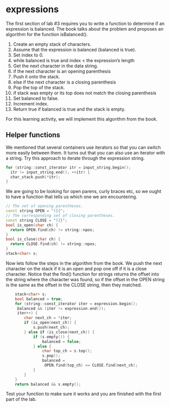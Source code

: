 # expressions
The first section of lab #3 requires you to write a function to determine if an expression is balanced.  The book talks about the problem and proposes an algorithm for the function isBalanced(). 

1. Create an empty stack of characters.
2. Assume that the expression is balanced (balanced is true).
3. Set index to 0.
4. while balanced is true and index < the expression’s length
5. Get the next character in the data string.
6. if the next character is an opening parenthesis 
7. Push it onto the stack.
8. else if the next character is a closing parenthesis 
9. Pop the top of the stack.
10. if stack was empty or its top does not match the closing parenthesis
11. Set balanced to false.
12. Increment index.
13. Return true if balanced is true and the stack is empty.

For this learning activity, we will implement this algorithm from the book.

## Helper functions
We mentioned that several containers use iterators so that you can switch more easily between them.  It turns out that you can also use an iterator with a string.  Try this approach to iterate through the expression string.

```c++
for (string::const_iterator itr = input_string.begin();
  itr != input_string.end(); ++itr) {
  char_stack.push(*itr);
}
```
We are going to be looking for open parens, curly braces etc, so we ought to have a function that tells us which one we are encountering.
```c++
// The set of opening parentheses.
const string OPEN = "([{";
// The corresponding set of closing parentheses.
const string CLOSE = ")]}";
bool is_open(char ch) {
  return OPEN.find(ch) != string::npos;
}
bool is_close(char ch) {
  return CLOSE.find(ch) != string::npos;
}
stack<char> s;
```
Now lets follow the steps in the algorithm from the book.  We push the next character on the stack if it is an open and pop one off if it is a close character.  Notice that the find() function for strings returns the offset into the string where the character was found, so if the offset in the OPEN string is the same as the offset in the CLOSE string, then they matched.
```c++
    stack<char> s;
    bool balanced = true;
    for (string::const_iterator iter = expression.begin();
     balanced && (iter != expression.end());
     iter++) {
        char next_ch = *iter;
        if (is_open(next_ch)) {
            s.push(next_ch);
        } else if (is_close(next_ch)) {
            if (s.empty()) {
                balanced = false;
            } else {
                char top_ch = s.top();
                s.pop();
                balanced = 
                 OPEN.find(top_ch) == CLOSE.find(next_ch);
            }
        }
    }
    return balanced && s.empty();
  ```
  Test your function to make sure it works and you are finished with the first part of the lab.
